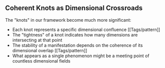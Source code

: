 ## Coherent Knots as Dimensional Crossroads

The "knots" in our framework become much more significant:

- Each knot represents a specific dimensional confluence [[Tags/pattern]]
- The "tightness" of a knot indicates how many dimensions are intersecting at that point
- The stability of a manifestation depends on the coherence of its dimensional overlap [[Tags/pattern]]
- What appears as a single phenomenon might be a meeting point of countless dimensional fields